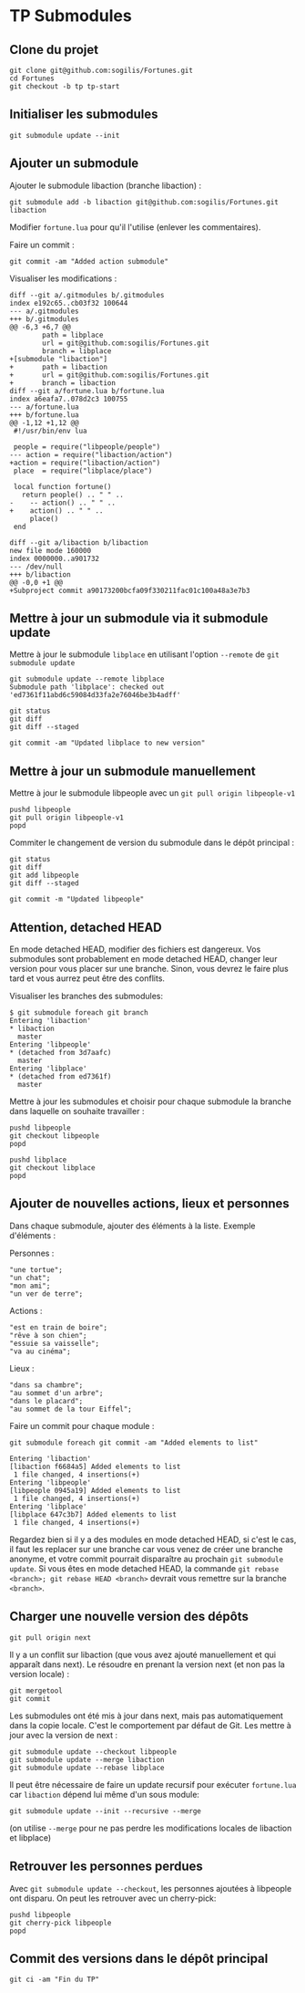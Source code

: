 TP Submodules 
=============

Clone du projet
---------------

    git clone git@github.com:sogilis/Fortunes.git
    cd Fortunes
    git checkout -b tp tp-start

Initialiser les submodules
--------------------------

    git submodule update --init

Ajouter un submodule
--------------------

Ajouter le submodule libaction (branche libaction) :

    git submodule add -b libaction git@github.com:sogilis/Fortunes.git libaction

Modifier `fortune.lua` pour qu'il l'utilise (enlever les commentaires).

Faire un commit :

    git commit -am "Added action submodule"

Visualiser les modifications :

    diff --git a/.gitmodules b/.gitmodules
    index e192c65..cb03f32 100644
    --- a/.gitmodules
    +++ b/.gitmodules
    @@ -6,3 +6,7 @@
            path = libplace
            url = git@github.com:sogilis/Fortunes.git
            branch = libplace
    +[submodule "libaction"]
    +       path = libaction
    +       url = git@github.com:sogilis/Fortunes.git
    +       branch = libaction
    diff --git a/fortune.lua b/fortune.lua
    index a6eafa7..078d2c3 100755
    --- a/fortune.lua
    +++ b/fortune.lua
    @@ -1,12 +1,12 @@
     #!/usr/bin/env lua
     
     people = require("libpeople/people")
    --- action = require("libaction/action")
    +action = require("libaction/action")
     place  = require("libplace/place")
     
     local function fortune()
       return people() .. " " ..
    -    -- action() .. " " ..
    +    action() .. " " ..
         place()
     end
     
    diff --git a/libaction b/libaction
    new file mode 160000
    index 0000000..a901732
    --- /dev/null
    +++ b/libaction
    @@ -0,0 +1 @@
    +Subproject commit a90173200bcfa09f330211fac01c100a48a3e7b3


Mettre à jour un submodule via it submodule update
--------------------------------------------------

Mettre à jour le submodule `libplace` en utilisant l'option `--remote` de `git submodule update`

    git submodule update --remote libplace
    Submodule path 'libplace': checked out 'ed7361f11abd6c59084d33fa2e76046be3b4adff'
    
    git status
    git diff
    git diff --staged

    git commit -am "Updated libplace to new version"


Mettre à jour un submodule manuellement
---------------------------------------

Mettre à jour le submodule libpeople avec un `git pull origin libpeople-v1`

    pushd libpeople
    git pull origin libpeople-v1
    popd

Commiter le changement de version du submodule dans le dépôt principal :

    git status
    git diff
    git add libpeople
    git diff --staged

    git commit -m "Updated libpeople"

Attention, detached HEAD
------------------------

En mode detached HEAD, modifier des fichiers est dangereux. Vos submodules sont
probablement en mode detached HEAD, changer leur version pour vous placer sur
une branche. Sinon, vous devrez le faire plus tard et vous aurrez peut être des
conflits.

Visualiser les branches des submodules:

    $ git submodule foreach git branch
    Entering 'libaction'
    * libaction
      master
    Entering 'libpeople'
    * (detached from 3d7aafc)
      master
    Entering 'libplace'
    * (detached from ed7361f)
      master

Mettre à jour les submodules et choisir pour chaque submodule la branche dans laquelle on souhaite travailler :

    pushd libpeople
    git checkout libpeople
    popd

    pushd libplace
    git checkout libplace
    popd

Ajouter de nouvelles actions, lieux et personnes
------------------------------------------------

Dans chaque submodule, ajouter des éléments à la liste. Exemple d'éléments :

Personnes :

    "une tortue";
    "un chat";
    "mon ami";
    "un ver de terre";

Actions :

    "est en train de boire";
    "rêve à son chien";
    "essuie sa vaisselle";
    "va au cinéma";

Lieux :

    "dans sa chambre";
    "au sommet d'un arbre";
    "dans le placard";
    "au sommet de la tour Eiffel";

Faire un commit pour chaque module :

    git submodule foreach git commit -am "Added elements to list"

    Entering 'libaction'
    [libaction f6684a5] Added elements to list
     1 file changed, 4 insertions(+)
    Entering 'libpeople'
    [libpeople 0945a19] Added elements to list
     1 file changed, 4 insertions(+)
    Entering 'libplace'
    [libplace 647c3b7] Added elements to list
     1 file changed, 4 insertions(+)

Regardez bien si il y a des modules en mode detached HEAD, si c'est le cas, il faut les replacer sur une branche car vous venez de créer une branche anonyme, et votre commit pourrait disparaître au prochain `git submodule update`. Si vous êtes en mode detached HEAD, la commande `git rebase <branch>; git rebase HEAD <branch>` devrait vous remettre sur la branche `<branch>`.


Charger une nouvelle version des dépôts
---------------------------------------

    git pull origin next

Il y a un conflit sur libaction (que vous avez ajouté manuellement et qui
apparaît dans next). Le résoudre en prenant la version next (et non pas la
version locale) :

    git mergetool
    git commit

Les submodules ont été mis à jour dans next, mais pas automatiquement dans la
copie locale. C'est le comportement par défaut de Git. Les mettre à jour avec la
version de next :
  
    git submodule update --checkout libpeople
    git submodule update --merge libaction
    git submodule update --rebase libplace

Il peut être nécessaire de faire un update recursif pour exécuter `fortune.lua`
car `libaction` dépend lui même d'un sous module:

    git submodule update --init --recursive --merge
    
(on utilise `--merge` pour ne pas perdre les modifications locales de libaction et libplace)

Retrouver les personnes perdues
-------------------------------

Avec `git submodule update --checkout`, les personnes ajoutées à libpeople ont
disparu. On peut les retrouver avec un cherry-pick:

    pushd libpeople
    git cherry-pick libpeople
    popd

Commit des versions dans le dépôt principal
-------------------------------------------

    git ci -am "Fin du TP"



